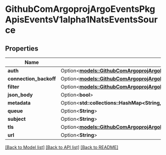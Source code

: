 # GithubComArgoprojArgoEventsPkgApisEventsV1alpha1NatsEventsSource

## Properties

Name | Type | Description | Notes
------------ | ------------- | ------------- | -------------
**auth** | Option<[**models::GithubComArgoprojArgoEventsPkgApisEventsV1alpha1NatsAuth**](github.com.argoproj.argo_events.pkg.apis.events.v1alpha1.NATSAuth.md)> |  | [optional]
**connection_backoff** | Option<[**models::GithubComArgoprojArgoEventsPkgApisEventsV1alpha1Backoff**](github.com.argoproj.argo_events.pkg.apis.events.v1alpha1.Backoff.md)> |  | [optional]
**filter** | Option<[**models::GithubComArgoprojArgoEventsPkgApisEventsV1alpha1EventSourceFilter**](github.com.argoproj.argo_events.pkg.apis.events.v1alpha1.EventSourceFilter.md)> |  | [optional]
**json_body** | Option<**bool**> |  | [optional]
**metadata** | Option<**std::collections::HashMap<String, String>**> |  | [optional]
**queue** | Option<**String**> |  | [optional]
**subject** | Option<**String**> |  | [optional]
**tls** | Option<[**models::GithubComArgoprojArgoEventsPkgApisEventsV1alpha1TlsConfig**](github.com.argoproj.argo_events.pkg.apis.events.v1alpha1.TLSConfig.md)> |  | [optional]
**url** | Option<**String**> |  | [optional]

[[Back to Model list]](../README.md#documentation-for-models) [[Back to API list]](../README.md#documentation-for-api-endpoints) [[Back to README]](../README.md)


